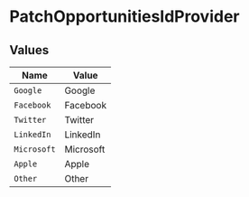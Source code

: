 # PatchOpportunitiesIdProvider


## Values

| Name        | Value       |
| ----------- | ----------- |
| `Google`    | Google      |
| `Facebook`  | Facebook    |
| `Twitter`   | Twitter     |
| `LinkedIn`  | LinkedIn    |
| `Microsoft` | Microsoft   |
| `Apple`     | Apple       |
| `Other`     | Other       |